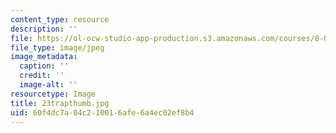 ```yaml
---
content_type: resource
description: ''
file: https://ol-ocw-studio-app-production.s3.amazonaws.com/courses/8-02t-electricity-and-magnetism-spring-2005/60f4dc7a04c210016afe6a4ec02ef8b4_23trapthumb.jpg
file_type: image/jpeg
image_metadata:
  caption: ''
  credit: ''
  image-alt: ''
resourcetype: Image
title: 23trapthumb.jpg
uid: 60f4dc7a-04c2-1001-6afe-6a4ec02ef8b4
---
```


